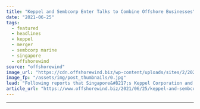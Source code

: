 ```yaml
---
title: "Keppel and Sembcorp Enter Talks to Combine Offshore Businesses"
date: "2021-06-25"
tags: 
  - featured
  - headlines
  - keppel
  - merger
  - sembcorp marine
  - singapore
  - offshorewind
source: "offshorewind"
image_url: "https://cdn.offshorewind.biz/wp-content/uploads/sites/2/2021/06/25112527/Sembcorp-Marine-Tuas-yard.jpg"
image_fp: "/assets/img/post_thumbnails/0.jpg"
lead: "Following reports that Singapore&#8217;s Keppel Corporation and Sembcorp Marine are in talks to merge"
article_url: "https://www.offshorewind.biz/2021/06/25/keppel-and-sembcorp-enter-talks-to-combine-offshore-businesses/"
---
```


---
